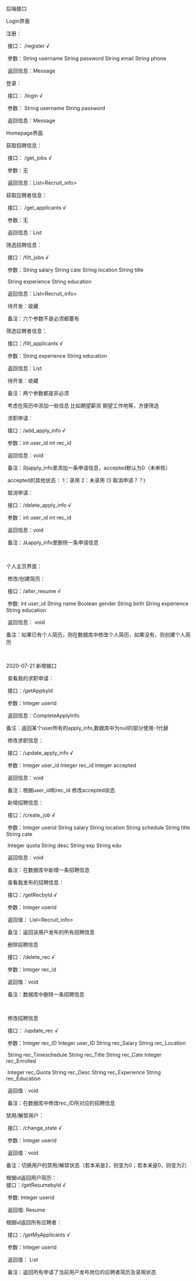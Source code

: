 后端接口

Login界面

  注册：  

​          接口： /register      √

​          参数：String username    String password    String email    String phone

​          返回信息：Message

  登录：

​          接口： /login      √

​          参数： String username    String password

​          返回信息：Message

Homepage界面

  获取招聘信息：

​          接口： /get_jobs  √

​          参数：无

​          返回信息：List<Recruit_info>

   获取应聘者信息：

​          接口： /get_applicants   √

​          参数：无

​          返回信息：List<resume>

   筛选招聘信息：

​          接口：/filt_jobs    √

​          参数：String salary    String cate   String location    String title    

​                     String experience   String education

​          返回信息：List<Recruit_info>

​          待开发：收藏

​          备注：六个参数不是必须都要有

   筛选应聘者信息：

​          接口：/filt_applicants      √

​          参数：String experience   String education

​          返回信息：List<resume>

​          待开发：收藏

​          备注：两个参数都是非必须

​                      考虑在简历中添加一些信息 比如期望薪资 期望工作地等，方便筛选

​    求职申请：

​          接口：/add_apply_info      √

​          参数：int user_id    int rec_id

​          返回信息：void

​          备注：向apply_info里添加一条申请信息，accepted默认为0（未审核）

​                     accepted的其他状态： 1：录用  2：未录用   (3 取消申请？？)

​     取消申请：

​          接口：/delete_apply_info     √

​          参数：int user_id    int rec_id

​          返回信息：void

​          备注：从apply_info里删除一条申请信息

​       

个人主页界面：

​    修改/创建简历：    

​        接口：/alter_resume      √

​        参数: int user_id    String name   Boolean gender   String birth    String    experience    String education  

​        返回信息： void

​        备注：如果已有个人简历，则在数据库中修改个人简历，如果没有，则创建个人简历

​    



2020-07-21 新增接口

​    查看我的求职申请：

​          接口：/getAppbyId

​          参数：Integer userid

​          返回信息：CompleteApplyInfo

​          备注：返回某个user所有的apply_info,数据库中为null的部分使用-1代替

  

​    修改求职信息：   

​         接口：/update_apply_info     √

​         参数：Integer user_id    Integer rec_id    Integer accepted

​         返回信息：void

​         备注：根据user_id和rec_id 修改accepted状态



​      新增招聘信息：

​           接口：/create_job      √

​           参数：Integer userid    String salary   String location    String schedule    String title    String cate

​                       Integer quota    String desc    String exp   String edu

​            返回信息：void

​            备注：在数据库中新增一条招聘信息



​     查看我发布的招聘信息：

​          接口：/getRecbyId      √

​          参数：Integer userid

​         返回值： List<Recruit_info>

​         备注：返回该用户发布的所有招聘信息



​    删除招聘信息

​           接口：/delete_rec      √

​           参数：Integer rec_id

​           返回值：void

​           备注：数据库中删除一条招聘信息

​    

​    修改招聘信息

​           接口： /update_rec      √

​           参数：Integer rec_ID    Integer user_ID    String rec_Salary    String rec_Location    

​                      String    rec_Timeschedule    String rec_Title    String rec_Cate    Integer rec_Enrolled    

​                      Integer rec_Quota    String rec_Desc    String rec_Experience    String rec_Education

​          返回值：void

​          备注：在数据库中修改rec_ID所对应的招聘信息



禁用/解禁用户：

​            接口：/change_state      √

​           参数：Integer userid

​           返回值：void

​           备注：切换用户的禁用/解禁状态（若本来是2，则变为0；若本来是0，则变为2）

根据id返回用户简历：      
           接口：/getResumebyId   √

​           参数:  Integer userid

​           返回值: Resume



根据id返回所有应聘者：

​           接口：/getMyApplicants   √

​           参数：Integer userid

​           返回值： List<CompleteResume>

​           备注：返回所有申请了当前用户发布岗位的应聘者简历及录用状态
